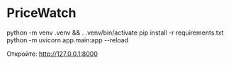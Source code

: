 # PriceWatch

python -m venv .venv && . .venv/bin/activate
pip install -r requirements.txt
python -m uvicorn app.main:app --reload


Откройте: http://127.0.0.1:8000